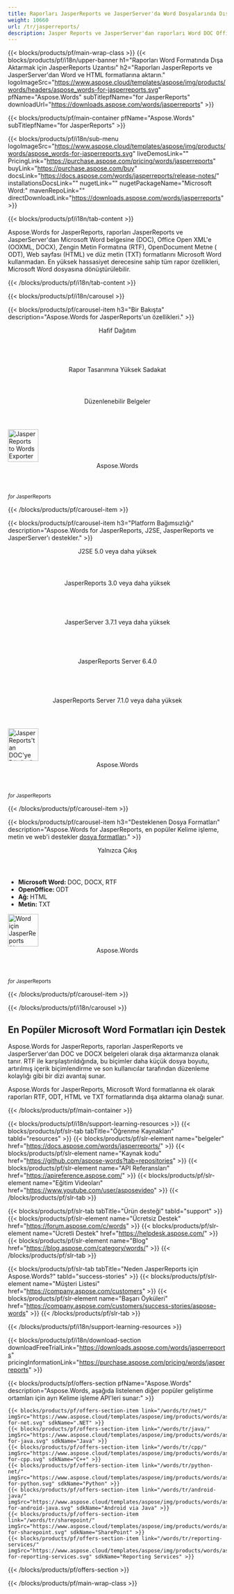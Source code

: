 ```yaml
---
title: Raporları JasperReports ve JasperServer'da Word Dosyalarında Dışa Aktarma 
weight: 10660
url: /tr/jasperreports/ 
description: Jasper Reports ve JasperServer'dan raporları Word DOC Office Open XML OOXML DOCX RTF ODT HTML MHTML ve TXT formatlarında dışa aktarın
---
```


{{< blocks/products/pf/main-wrap-class >}}
{{< blocks/products/pf/i18n/upper-banner h1="Raporları Word Formatında Dışa Aktarmak için JasperReports Uzantısı" h2="Raporları JasperReports ve JasperServer'dan Word ve HTML formatlarına aktarın." logoImageSrc="https://www.aspose.cloud/templates/aspose/img/products/words/headers/aspose_words-for-jasperreports.svg" pfName="Aspose.Words" subTitlepfName="for JasperReports" downloadUrl="https://downloads.aspose.com/words/jasperreports" >}}

{{< blocks/products/pf/main-container pfName="Aspose.Words" subTitlepfName="for JasperReports" >}}

{{< blocks/products/pf/i18n/sub-menu logoImageSrc="https://www.aspose.cloud/templates/aspose/img/products/words/aspose_words-for-jasperreports.svg" liveDemosLink="" PricingLink="https://purchase.aspose.com/pricing/words/jasperreports" buyLink="https://purchase.aspose.com/buy" docsLink="https://docs.aspose.com/words/jasperreports/release-notes/" installationsDocsLink="" nugetLink="" nugetPackageName="Microsoft Word:" mavenRepoLink="" directDownloadLink="https://downloads.aspose.com/words/jasperreports" >}}

{{< blocks/products/pf/i18n/tab-content >}}
<p>
 Aspose.Words for JasperReports, raporları JasperReports ve JasperServer'dan Microsoft Word belgesine (DOC), Office Open XML'e (OOXML, DOCX), Zengin Metin Formatına (RTF), OpenDocument Metne ( ODT), Web sayfası (HTML) ve düz metin (TXT) formatlarını Microsoft Word kullanmadan. En yüksek hassasiyet derecesine sahip tüm rapor özellikleri, Microsoft Word dosyasına dönüştürülebilir.
</p>

{{< /blocks/products/pf/i18n/tab-content >}}

<!--Diagrams Start-->
{{< blocks/products/pf/i18n/carousel >}}

{{< blocks/products/pf/carousel-item h3="Bir Bakışta" description="Aspose.Words for JasperReports'un özellikleri." >}}
<div class="diagram1 d1-jasper">
 <div class="d1-row">
  <div class="d1-col d1-left">
   <header>
    <i class="fa fa-cog">
    </i>
    Hafif Dağıtım
   </header>
   <br/>
   <header>
    <i class="fa fa-table">
    </i>
    Rapor Tasarımına Yüksek Sadakat
   </header>
  </div>
  <!--/left-->
  <div class="d1-col d1-right">
   <header>
    <i class="fa fa-pencil-square-o">
    </i>
    Düzenlenebilir Belgeler
   </header>
  </div>
  <!--/right-->
 </div>
 <!--/row-->
 <div class="d1-logo">
  <img width="70" height="75" alt="JasperReports to Words Exporter" class="lazyloaded" src="https://www.aspose.cloud/templates/aspose/img/products/words/aspose_words-for-jasperreports.svg"/>
  <header>
   Aspose.Words
  </header>
  <footer>
   <small>
    <em>
     for
    </em>
    JasperReports
   </small>
  </footer>
 </div>
 <!--/logo-->
</div>

{{< /blocks/products/pf/carousel-item >}}

{{< blocks/products/pf/carousel-item h3="Platform Bağımsızlığı" description="Aspose.Words for JasperReports, J2SE, JasperReports ve JasperServer'ı destekler." >}}
<div class="diagram1 d1-jasper">
 <div class="d1-row">
  <div class="d1-col d1-left">
   <header style="padding-left: 0px;">
    <i class="fa fa-cubes">
    </i>
    J2SE 5.0 veya daha yüksek
   </header>
  </div>
  <!--/left-->
  <div class="d1-col d1-right">
   <header style="padding-left: 0px;">
    <i class="fa fa-cubes">
    </i>
    JasperReports 3.0 veya daha yüksek
   </header>
   <br/>
   <header style="padding-left: 0px;">
    <i class="fa fa-cubes">
    </i>
    JasperServer 3.7.1 veya daha yüksek
   </header>
   <br/>
   <header style="padding-left: 0px;">
    <i class="fa fa-cubes">
    </i>
    JasperReports Server 6.4.0
   </header>
   <br/>
   <header style="padding-left: 0px;">
    <i class="fa fa-cubes">
    </i>
    JasperReports Server 7.1.0 veya daha yüksek
   </header>
  </div>
  <!--/right-->
 </div>
 <!--/row-->
 <div class="d1-logo">
  <img width="70" height="75" alt="JasperReports'tan DOC'ye Dönüştürücü" class="lazyloaded" src="https://www.aspose.cloud/templates/aspose/img/products/words/aspose_words-for-jasperreports.svg"/>
  <header>
   Aspose.Words
  </header>
  <footer>
   <small>
    <em>
     for
    </em>
    JasperReports
   </small>
  </footer>
 </div>
 <!--/logo-->
</div>

{{< /blocks/products/pf/carousel-item >}}

{{< blocks/products/pf/carousel-item h3="Desteklenen Dosya Formatları" description="Aspose.Words for JasperReports, en popüler Kelime işleme, metin ve web'i destekler [dosya formatları](https://docs.aspose.com/words/jasperreports/supported-document-formats/)." >}}
<div class="diagram1 d2 d1-jasper">
 <div class="d1-row">
  <div class="d1-col d1-left">
  </div>
  <!--/left-->
  <div class="d1-col d1-right">
   <header>
    <i class="fa fa-mail-forward">
    </i>
    Yalnızca Çıkış
   </header>
   <ul>
    <li>
     <b>
      Microsoft Word:
     </b>
     DOC, DOCX, RTF
    </li>
    <li>
     <b>
      OpenOffice:
     </b>
     ODT
    </li>
    <li>
     <b>
      Ağ:
     </b>
     HTML
    </li>
    <li>
     <b>
      Metin:
     </b>
     TXT
    </li>
   </ul>
  </div>
  <!--/right-->
 </div>
 <!--/row-->
 <div class="d1-logo">
  <img width="70" height="75" alt="Word için JasperReports Aktarıcı" class="lazyloaded" src="https://www.aspose.cloud/templates/aspose/img/products/words/aspose_words-for-jasperreports.svg"/>
  <header>
   Aspose.Words
  </header>
  <footer>
   <small>
    <em>
     for
    </em>
    JasperReports
   </small>
  </footer>
 </div>
 <!--/logo-->
</div>

{{< /blocks/products/pf/carousel-item >}}

{{< /blocks/products/pf/i18n/carousel >}}
<!--Diagrams End-->

<!--Feature-section Start-->
<div class="container-fluid features-section bg-gray singleproduct">
 <a class="anchor" id="features" name="features">
 </a>
 <div class="row">
  <div class="container">
   <div class="col-lg-12">
    <h2 class="h2title">
     En Popüler Microsoft Word Formatları için Destek
    </h2>
    <p>
     Aspose.Words for JasperReports, raporları JasperReports ve JasperServer'dan DOC ve DOCX belgeleri olarak dışa aktarmanıza olanak tanır. RTF ile karşılaştırıldığında, bu biçimler daha küçük dosya boyutu, artırılmış içerik biçimlendirme ve son kullanıcılar tarafından düzenleme kolaylığı gibi bir dizi avantaj sunar.
    </p>
    <p>
     Aspose.Words for JasperReports, Microsoft Word formatlarına ek olarak raporları RTF, ODT, HTML ve TXT formatlarında dışa aktarma olanağı sunar.
    </p>
   </div>
   <!--

<div class="col-lg-12">

<h2 class="h2title">Easy & Hafif Dağıtım</h2>
<p>Aspose.Words for JasperReports is written purely in Java and is provided as a single JAR file that can easily be deployed on machines running JasperReports or JasperServer. To install Aspose.Words for JasperReports - simply copy the JAR file to the correct folder. In order to integrate with JasperServer, you additional need to edit a JasperServer configuration file.</p>
</div>

-->
   <div class="col-lg-12">
    <h2 class="h2title">
     Yüksek Sadakat, Rapor Tasarımıyla Aynı
    </h2>
    <p>
     Aspose.Words for JasperReports raporları, sonuçların yerleşik JasperReports rapor tasarımcısı tarafından üretilen orijinal rapor tasarımıyla aynı görüneceği şekilde Microsoft Word belgelerine aktarır. Tüm rapor özellikleri, Microsoft Word belgelerinin orijinal tasarıma mümkün olduğunca yakın görünmesini sağlamak için en yüksek hassasiyet derecesine dönüştürülür.
    </p>
   </div>
   <div class="col-lg-12">
    <h2 class="h2title">
     Editable Word Documents
    </h2>
    <p>
     Aspose.Words for JasperReports, akış düzeni belgelerini dışa aktarır. Bu, belgelerin şunlardan oluştuğu anlamına gelir: "
     <strong>
      normal
     </strong>
     " Gerekirse Microsoft Word'de daha fazla düzenlenmesi kolay paragraflar, tablolar ve resimler. Yerleşik JasperReports RTF dışa aktarıcı, son kullanıcılar tarafından düzenlemeyi daha az sezgisel bir görev haline getiren, konumlandırılmış metin çerçevelerinden oluşan belgeler üretir.
    </p>
   </div>
   <div class="col-lg-12">
    <h2 class="h2title">
     Microsoft Word Otomasyonu - Gerekli Değil
    </h2>
    <p>
     Aspose.Words for JasperReports, Word belge formatlarıyla çalışmak için hiçbir zaman Microsoft Word'ün makineye yüklenmesini gerektirmeyen yönetilen kod kullanılarak oluşturulmuştur. Desteklenen özellikler, güvenlik, kararlılık, ölçeklenebilirlik, hız ve fiyat açısından mükemmel bir Microsoft Word otomasyon alternatifidir.
    </p>
   </div>
  </div>
 </div>
</div>
<!--Feature-section End-->

{{< /blocks/products/pf/main-container >}}


{{< blocks/products/pf/i18n/support-learning-resources >}}
{{< blocks/products/pf/slr-tab tabTitle="Öğrenme Kaynakları" tabId="resources" >}}
{{< blocks/products/pf/slr-element name="belgeler" href="https://docs.aspose.com/words/jasperreports/" >}}
{{< blocks/products/pf/slr-element name="Kaynak kodu" href="https://github.com/aspose-words?tab=repositories" >}}
{{< blocks/products/pf/slr-element name="API Referansları" href="https://apireference.aspose.com/" >}}
{{< blocks/products/pf/slr-element name="Eğitim Videoları" href="https://www.youtube.com/user/asposevideo" >}}
{{< /blocks/products/pf/slr-tab >}}

{{< blocks/products/pf/slr-tab tabTitle="Ürün desteği" tabId="support" >}}
{{< blocks/products/pf/slr-element name="Ücretsiz Destek" href="https://forum.aspose.com/c/words" >}}
{{< blocks/products/pf/slr-element name="Ücretli Destek" href="https://helpdesk.aspose.com/" >}}
{{< blocks/products/pf/slr-element name="Blog" href="https://blog.aspose.com/category/words/" >}}
{{< /blocks/products/pf/slr-tab >}}

{{< blocks/products/pf/slr-tab tabTitle="Neden JasperReports için Aspose.Words?" tabId="success-stories" >}}
{{< blocks/products/pf/slr-element name="Müşteri Listesi" href="https://company.aspose.com/customers" >}}
{{< blocks/products/pf/slr-element name="Başarı Öyküleri" href="https://company.aspose.com/customers/success-stories/aspose-words" >}}
{{< /blocks/products/pf/slr-tab >}}

{{< /blocks/products/pf/i18n/support-learning-resources >}}

{{< blocks/products/pf/i18n/download-section downloadFreeTrialLink="https://downloads.aspose.com/words/jasperreports" pricingInformationLink="https://purchase.aspose.com/pricing/words/jasperreports" >}}

{{< blocks/products/pf/offers-section pfName="Aspose.Words" description="Aspose.Words, aşağıda listelenen diğer popüler geliştirme ortamları için ayrı Kelime işleme API'leri sunar:" >}}

    {{< blocks/products/pf/offers-section-item link="/words/tr/net/" imgSrc="https://www.aspose.cloud/templates/aspose/img/products/words/aspose_words-for-net.svg" sdkName=".NET" >}}
    {{< blocks/products/pf/offers-section-item link="/words/tr/java/" imgSrc="https://www.aspose.cloud/templates/aspose/img/products/words/aspose_words-for-java.svg" sdkName="Java" >}}
    {{< blocks/products/pf/offers-section-item link="/words/tr/cpp/" imgSrc="https://www.aspose.cloud/templates/aspose/img/products/words/aspose_words-for-cpp.svg" sdkName="C++" >}}
    {{< blocks/products/pf/offers-section-item link="/words/tr/python-net/" imgSrc="https://www.aspose.cloud/templates/aspose/img/products/words/aspose_words-for-python.svg" sdkName="Python" >}}
    {{< blocks/products/pf/offers-section-item link="/words/tr/android-java/" imgSrc="https://www.aspose.cloud/templates/aspose/img/products/words/aspose_words-for-android-java.svg" sdkName="Android via Java" >}}
    {{< blocks/products/pf/offers-section-item link="/words/tr/sharepoint/" imgSrc="https://www.aspose.cloud/templates/aspose/img/products/words/aspose_words-for-sharepoint.svg" sdkName="SharePoint" >}}
    {{< blocks/products/pf/offers-section-item link="/words/tr/reporting-services/" imgSrc="https://www.aspose.cloud/templates/aspose/img/products/words/aspose_words-for-reporting-services.svg" sdkName="Reporting Services" >}}

{{< /blocks/products/pf/offers-section >}}

{{< /blocks/products/pf/main-wrap-class >}}